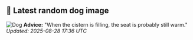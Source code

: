 ## 🐶 Latest random dog image
![Dog](https://images.dog.ceo/breeds/dachshund/dachshund-123503_640.jpg)
**Advice:** "When the cistern is filling, the seat is probably still warm."
*Updated: 2025-08-28 17:36 UTC*
